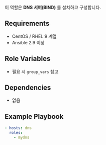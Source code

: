 이 역할은 **DNS 서버(BIND)** 를 설치하고 구성합니다.

## Requirements
- CentOS / RHEL 9 계열
- Ansible 2.9 이상

## Role Variables
- 필요 시 `group_vars` 참고

## Dependencies
- 없음

## Example Playbook
```yaml
- hosts: dns
  roles:
    - mydns
